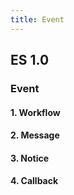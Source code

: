```yaml
---
title: Event
---
```


## ES 1.0

### Event


#### 1. Workflow


#### 2. Message


#### 3. Notice


#### 4. Callback


